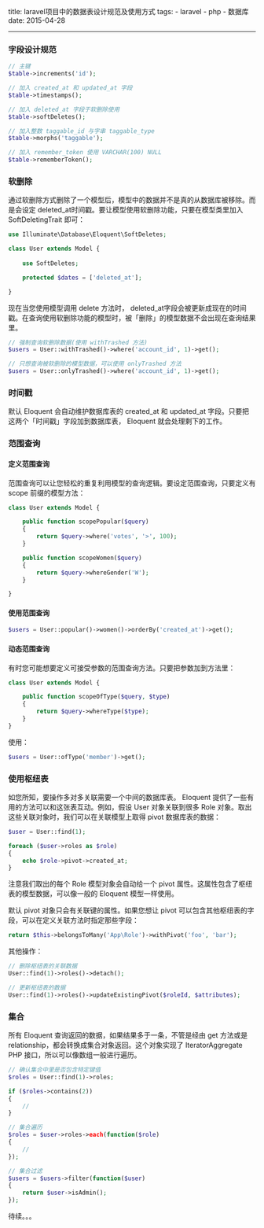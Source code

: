 title: laravel项目中的数据表设计规范及使用方式
tags:
    - laravel
    - php
    - 数据库
date: 2015-04-28

---

### 字段设计规范

```php
// 主键
$table->increments('id');

// 加入 created_at 和 updated_at 字段
$table->timestamps();

// 加入 deleted_at 字段于软删除使用
$table->softDeletes();

// 加入整数 taggable_id 与字串 taggable_type
$table->morphs('taggable');

// 加入 remember_token 使用 VARCHAR(100) NULL
$table->rememberToken();
```

### 软删除

通过软删除方式删除了一个模型后，模型中的数据并不是真的从数据库被移除。而是会设定 deleted\_at时间戳。要让模型使用软删除功能，只要在模型类里加入 SoftDeletingTrait 即可：

```php 
use Illuminate\Database\Eloquent\SoftDeletes;

class User extends Model {
    
    use SoftDeletes;

    protected $dates = ['deleted_at'];

}
```

现在当您使用模型调用 delete 方法时， deleted\_at字段会被更新成现在的时间戳。在查询使用软删除功能的模型时，被「删除」的模型数据不会出现在查询结果里。

```php
// 强制查询软删除数据(使用 withTrashed 方法)
$users = User::withTrashed()->where('account_id', 1)->get();

// 只想查询被软删除的模型数据，可以使用 onlyTrashed 方法
$users = User::onlyTrashed()->where('account_id', 1)->get();
```

### 时间戳 

默认 Eloquent 会自动维护数据库表的 created\_at 和 updated\_at 字段。只要把这两个「时间戳」字段加到数据库表， Eloquent 就会处理剩下的工作。

### 范围查询

#### 定义范围查询

范围查询可以让您轻松的重复利用模型的查询逻辑。要设定范围查询，只要定义有 scope 前缀的模型方法：

```php 
class User extends Model {

    public function scopePopular($query)
    {
        return $query->where('votes', '>', 100);
    }

    public function scopeWomen($query)
    {
        return $query->whereGender('W');
    }

}
```

#### 使用范围查询 

```php 
$users = User::popular()->women()->orderBy('created_at')->get();
```

#### 动态范围查询

有时您可能想要定义可接受参数的范围查询方法。只要把参数加到方法里：

```php
class User extends Model {

    public function scopeOfType($query, $type)
    {
        return $query->whereType($type);
    }
}
```

使用：

```php
$users = User::ofType('member')->get();
```

### 使用枢纽表

如您所知，要操作多对多关联需要一个中间的数据库表。 Eloquent 提供了一些有用的方法可以和这张表互动。例如，假设 User 对象关联到很多 Role 对象。取出这些关联对象时，我们可以在关联模型上取得 pivot 数据库表的数据：

```php
$user = User::find(1);

foreach ($user->roles as $role)
{
    echo $role->pivot->created_at;
}
```

注意我们取出的每个 Role 模型对象会自动给一个 pivot 属性。这属性包含了枢纽表的模型数据，可以像一般的 Eloquent 模型一样使用。

默认 pivot 对象只会有关联键的属性。如果您想让 pivot 可以包含其他枢纽表的字段，可以在定义关联方法时指定那些字段：

```php
return $this->belongsToMany('App\Role')->withPivot('foo', 'bar');
```

其他操作：

```php
// 删除枢纽表的关联数据
User::find(1)->roles()->detach();

// 更新枢纽表的数据
User::find(1)->roles()->updateExistingPivot($roleId, $attributes);

```

### 集合

所有 Eloquent 查询返回的数据，如果结果多于一条，不管是经由 get 方法或是 relationship，都会转换成集合对象返回。这个对象实现了 IteratorAggregate PHP 接口，所以可以像数组一般进行遍历。

```php
// 确认集合中里是否包含特定键值
$roles = User::find(1)->roles;

if ($roles->contains(2))
{
    //
}

// 集合遍历
$roles = $user->roles->each(function($role)
{
    //
});

// 集合过滤
$users = $users->filter(function($user)
{
    return $user->isAdmin();
});

```

待续。。。
